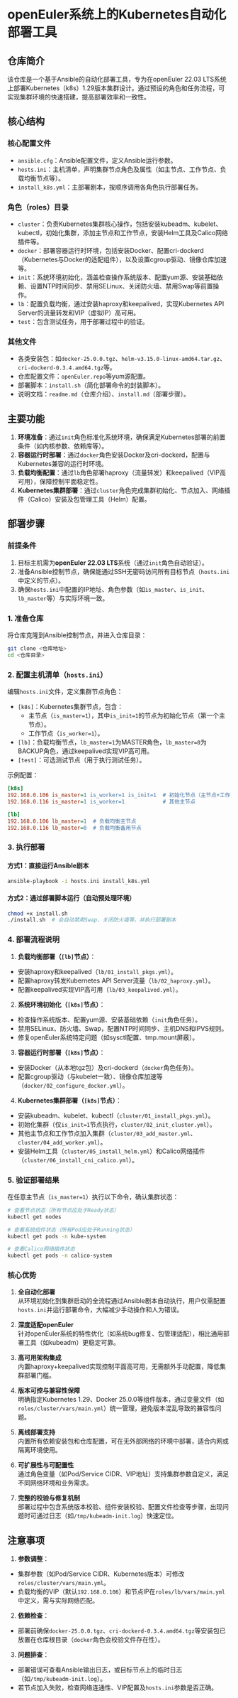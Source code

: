 # openEuler系统上的Kubernetes自动化部署工具

## 仓库简介
该仓库是一个基于Ansible的自动化部署工具，专为在openEuler 22.03 LTS系统上部署Kubernetes（k8s）1.29版本集群设计。通过预设的角色和任务流程，可实现集群环境的快速搭建，提高部署效率和一致性。


## 核心结构
### 核心配置文件
- `ansible.cfg`：Ansible配置文件，定义Ansible运行参数。
- `hosts.ini`：主机清单，声明集群节点角色及属性（如主节点、工作节点、负载均衡节点等）。
- `install_k8s.yml`：主部署剧本，按顺序调用各角色执行部署任务。

### 角色（roles）目录
- `cluster`：负责Kubernetes集群核心操作，包括安装kubeadm、kubelet、kubectl，初始化集群，添加主节点和工作节点，安装Helm工具及Calico网络插件等。
- `docker`：部署容器运行时环境，包括安装Docker、配置cri-dockerd（Kubernetes与Docker的适配组件），以及设置cgroup驱动、镜像仓库加速等。
- `init`：系统环境初始化，涵盖检查操作系统版本、配置yum源、安装基础依赖、设置NTP时间同步、禁用SELinux、关闭防火墙、禁用Swap等前置操作。
- `lb`：配置负载均衡，通过安装haproxy和keepalived，实现Kubernetes API Server的流量转发和VIP（虚拟IP）高可用。
- `test`：包含测试任务，用于部署过程中的验证。

### 其他文件
- 各类安装包：如`docker-25.0.0.tgz`、`helm-v3.15.0-linux-amd64.tar.gz`、`cri-dockerd-0.3.4.amd64.tgz`等。
- 仓库配置文件：`openEuler.repo`等yum源配置。
- 部署脚本：`install.sh`（简化部署命令的封装脚本）。
- 说明文档：`readme.md`（仓库介绍）、`install.md`（部署步骤）。


## 主要功能
1. **环境准备**：通过`init`角色标准化系统环境，确保满足Kubernetes部署的前置条件（如内核参数、依赖库等）。
2. **容器运行时部署**：通过`docker`角色安装Docker及cri-dockerd，配置与Kubernetes兼容的运行时环境。
3. **负载均衡配置**：通过`lb`角色部署haproxy（流量转发）和keepalived（VIP高可用），保障控制平面稳定性。
4. **Kubernetes集群部署**：通过`cluster`角色完成集群初始化、节点加入、网络插件（Calico）安装及包管理工具（Helm）配置。


## 部署步骤

### 前提条件
1. 目标主机需为**openEuler 22.03 LTS**系统（通过`init`角色自动验证）。
2. 准备Ansible控制节点，确保能通过SSH无密码访问所有目标节点（`hosts.ini`中定义的节点）。
3. 确保`hosts.ini`中配置的IP地址、角色参数（如`is_master`、`is_init`、`lb_master`等）与实际环境一致。


### 1. 准备仓库
将仓库克隆到Ansible控制节点，并进入仓库目录：
```bash
git clone <仓库地址> 
cd <仓库目录>
```


### 2. 配置主机清单（`hosts.ini`）
编辑`hosts.ini`文件，定义集群节点角色：
- `[k8s]`：Kubernetes集群节点，包含：
  - 主节点（`is_master=1`），其中`is_init=1`的节点为初始化节点（第一个主节点）。
  - 工作节点（`is_worker=1`）。
- `[lb]`：负载均衡节点，`lb_master=1`为MASTER角色，`lb_master=0`为BACKUP角色，通过keepalived实现VIP高可用。
- `[test]`：可选测试节点（用于执行测试任务）。

示例配置：
```ini
[k8s]
192.168.0.106 is_master=1 is_worker=1 is_init=1  # 初始化节点（主节点+工作节点）
192.168.0.116 is_master=1 is_worker=1            # 其他主节点

[lb]
192.168.0.106 lb_master=1  # 负载均衡主节点
192.168.0.116 lb_master=0  # 负载均衡备用节点
```


### 3. 执行部署
#### 方式1：直接运行Ansible剧本
```bash
ansible-playbook -i hosts.ini install_k8s.yml
```

#### 方式2：通过部署脚本运行（自动预处理环境）
```bash
chmod +x install.sh
./install.sh  # 会自动禁用Swap、关闭防火墙等，并执行部署剧本
```


### 4. 部署流程说明
1. **负载均衡部署（`[lb]`节点）**：
  - 安装haproxy和keepalived（`lb/01_install_pkgs.yml`）。
  - 配置haproxy转发Kubernetes API Server流量（`lb/02_haproxy.yml`）。
  - 配置keepalived实现VIP高可用（`lb/03_keepalived.yml`）。

2. **系统环境初始化（`[k8s]`节点）**：
  - 检查操作系统版本、配置yum源、安装基础依赖（`init`角色任务）。
  - 禁用SELinux、防火墙、Swap，配置NTP时间同步、主机DNS和IPVS规则。
  - 修复openEuler系统特定问题（如sysctl配置、tmp.mount屏蔽）。

3. **容器运行时部署（`[k8s]`节点）**：
  - 安装Docker（从本地tgz包）及cri-dockerd（`docker`角色任务）。
  - 配置cgroup驱动（与kubelet一致）、镜像仓库加速等（`docker/02_configure_docker.yml`）。

4. **Kubernetes集群部署（`[k8s]`节点）**：
  - 安装kubeadm、kubelet、kubectl（`cluster/01_install_pkgs.yml`）。
  - 初始化集群（仅`is_init=1`节点执行，`cluster/02_init_cluster.yml`）。
  - 其他主节点和工作节点加入集群（`cluster/03_add_master.yml`、`cluster/04_add_worker.yml`）。
  - 安装Helm工具（`cluster/05_install_helm.yml`）和Calico网络插件（`cluster/06_install_cni_calico.yml`）。


### 5. 验证部署结果
在任意主节点（`is_master=1`）执行以下命令，确认集群状态：
```bash
# 查看节点状态（所有节点应处于Ready状态）
kubectl get nodes

# 查看系统组件状态（所有Pod应处于Running状态）
kubectl get pods -n kube-system

# 查看Calico网络插件状态
kubectl get pods -n calico-system
```

### **核心优势**
1. **全自动化部署**  
   从环境初始化到集群启动的全流程通过Ansible剧本自动执行，用户仅需配置`hosts.ini`并运行部署命令，大幅减少手动操作和人为错误。

2. **深度适配openEuler**  
   针对openEuler系统的特性优化（如系统bug修复、包管理适配），相比通用部署工具（如kubeadm）更稳定可靠。

3. **高可用架构集成**  
   内置haproxy+keepalived实现控制平面高可用，无需额外手动配置，降低集群部署门槛。

4. **版本可控与兼容性保障**  
   明确指定Kubernetes 1.29、Docker 25.0.0等组件版本，通过变量文件（如`roles/cluster/vars/main.yml`）统一管理，避免版本混乱导致的兼容性问题。

5. **离线部署支持**  
   内置所有依赖安装包和仓库配置，可在无外部网络的环境中部署，适合内网或隔离环境使用。

6. **可扩展性与可配置性**  
   通过角色变量（如Pod/Service CIDR、VIP地址）支持集群参数自定义，满足不同网络环境和业务需求。

7. **完整的校验与修复机制**  
   部署过程中包含系统版本校验、组件安装校验、配置文件检查等步骤，出现问题时可通过日志（如`/tmp/kubeadm-init.log`）快速定位。


## 注意事项
1. **参数调整**：
  - 集群参数（如Pod/Service CIDR、Kubernetes版本）可修改`roles/cluster/vars/main.yml`。
  - 负载均衡的VIP（默认`192.168.0.106`）和节点IP在`roles/lb/vars/main.yml`中定义，需与实际网络匹配。

2. **依赖检查**：
  - 部署前确保`docker-25.0.0.tgz`、`cri-dockerd-0.3.4.amd64.tgz`等安装包已放置在仓库根目录（`docker`角色会校验文件存在性）。

3. **问题排查**：
  - 部署错误可查看Ansible输出日志，或目标节点上的临时日志（如`/tmp/kubeadm-init.log`）。
  - 若节点加入失败，检查网络连通性、VIP配置及`hosts.ini`参数是否正确。